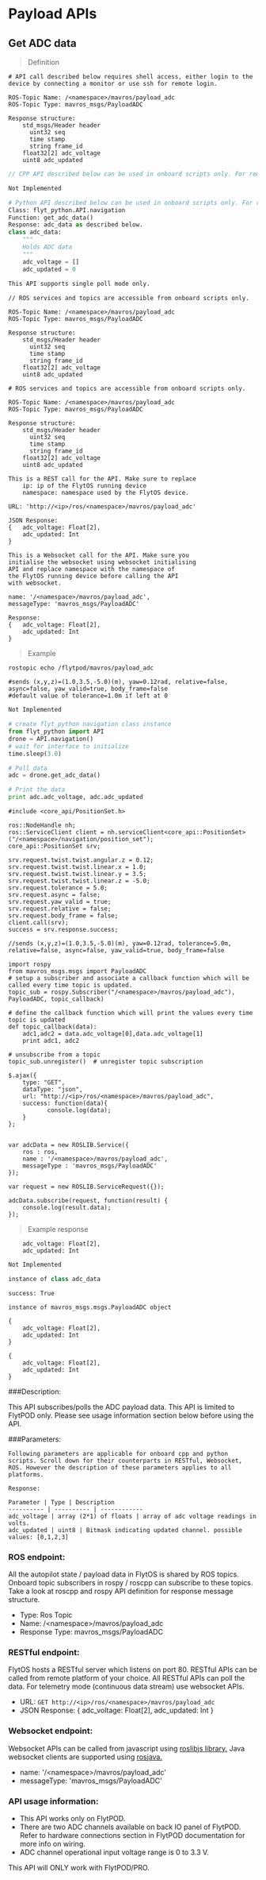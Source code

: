 # Payload APIs

## Get ADC data



> Definition

```shell
# API call described below requires shell access, either login to the device by connecting a monitor or use ssh for remote login.

ROS-Topic Name: /<namespace>/mavros/payload_adc
ROS-Topic Type: mavros_msgs/PayloadADC

Response structure:
    std_msgs/Header header
      uint32 seq
      time stamp
      string frame_id
    float32[2] adc_voltage
    uint8 adc_updated

```

```cpp
// CPP API described below can be used in onboard scripts only. For remote scripts you can use http client libraries to call FlytOS REST endpoints from cpp.

Not Implemented
```

```python
# Python API described below can be used in onboard scripts only. For remote scripts you can use http client libraries to call FlytOS REST endpoints from python.
Class: flyt_python.API.navigation
Function: get_adc_data()
Response: adc_data as described below.
class adc_data:
    """
    Holds ADC data
    """
    adc_voltage = []
    adc_updated = 0
 
This API supports single poll mode only.
```

```cpp--ros
// ROS services and topics are accessible from onboard scripts only.

ROS-Topic Name: /<namespace>/mavros/payload_adc
ROS-Topic Type: mavros_msgs/PayloadADC

Response structure:
    std_msgs/Header header
      uint32 seq
      time stamp
      string frame_id
    float32[2] adc_voltage
    uint8 adc_updated
```

```python--ros
# ROS services and topics are accessible from onboard scripts only.

ROS-Topic Name: /<namespace>/mavros/payload_adc
ROS-Topic Type: mavros_msgs/PayloadADC

Response structure:
    std_msgs/Header header
      uint32 seq
      time stamp
      string frame_id
    float32[2] adc_voltage
    uint8 adc_updated
```

```javascript--REST
This is a REST call for the API. Make sure to replace 
    ip: ip of the FlytOS running device
    namespace: namespace used by the FlytOS device.

URL: 'http://<ip>/ros/<namespace>/mavros/payload_adc'

JSON Response:
{   adc_voltage: Float[2],
    adc_updated: Int
}

```

```javascript--Websocket
This is a Websocket call for the API. Make sure you 
initialise the websocket using websocket initialising 
API and replace namespace with the namespace of 
the FlytOS running device before calling the API 
with websocket.

name: '/<namespace>/mavros/payload_adc',
messageType: 'mavros_msgs/PayloadADC'

Response:
{   adc_voltage: Float[2],
    adc_updated: Int
}

```


> Example

```shell
rostopic echo /flytpod/mavros/payload_adc

#sends (x,y,z)=(1.0,3.5,-5.0)(m), yaw=0.12rad, relative=false, async=false, yaw_valid=true, body_frame=false
#default value of tolerance=1.0m if left at 0    
```

```cpp
Not Implemented
```

```python
# create flyt_python navigation class instance
from flyt_python import API
drone = API.navigation()
# wait for interface to initialize
time.sleep(3.0)

# Poll data
adc = drone.get_adc_data()

# Print the data 
print adc.adc_voltage, adc.adc_updated
```

```cpp--ros
#include <core_api/PositionSet.h>

ros::NodeHandle nh;
ros::ServiceClient client = nh.serviceClient<core_api::PositionSet>("/<namespace>/navigation/position_set");
core_api::PositionSet srv;

srv.request.twist.twist.angular.z = 0.12;
srv.request.twist.twist.linear.x = 1.0;
srv.request.twist.twist.linear.y = 3.5;
srv.request.twist.twist.linear.z = -5.0;
srv.request.tolerance = 5.0;
srv.request.async = false;
srv.request.yaw_valid = true;
srv.request.relative = false;
srv.request.body_frame = false;
client.call(srv);
success = srv.response.success;

//sends (x,y,z)=(1.0,3.5,-5.0)(m), yaw=0.12rad, tolerance=5.0m, relative=false, async=false, yaw_valid=true, body_frame=false
```

```python--ros
import rospy
from mavros_msgs.msgs import PayloadADC
# setup a subscriber and associate a callback function which will be called every time topic is updated.
topic_sub = rospy.Subscriber("/<namespace>/mavros/payload_adc"), PayloadADC, topic_callback)

# define the callback function which will print the values every time topic is updated
def topic_callback(data):
    adc1,adc2 = data.adc_voltage[0],data.adc_voltage[1]
    print adc1, adc2

# unsubscribe from a topic
topic_sub.unregister()  # unregister topic subscription
```

```javascript--REST
$.ajax({
    type: "GET",
    dataType: "json",
    url: "http://<ip>/ros/<namespace>/mavros/payload_adc",  
    success: function(data){
           console.log(data);
    }
};


```

```javascript--Websocket
var adcData = new ROSLIB.Service({
    ros : ros,
    name : '/<namespace>/mavros/payload_adc',
    messageType : 'mavros_msgs/PayloadADC'
});

var request = new ROSLIB.ServiceRequest({});

adcData.subscribe(request, function(result) {
    console.log(result.data);
});
```


> Example response

```shell
    adc_voltage: Float[2],
    adc_updated: Int
```

```cpp
Not Implemented
```

```python
instance of class adc_data
```

```cpp--ros
success: True
```

```python--ros
instance of mavros_msgs.msgs.PayloadADC object
```

```javascript--REST
{
    adc_voltage: Float[2],
    adc_updated: Int
}
```

```javascript--Websocket
{
    adc_voltage: Float[2],
    adc_updated: Int
}
```



###Description:

This API subscribes/polls the ADC payload data. This API is limited to FlytPOD only. Please see usage information section below before using the API.

###Parameters:
    
    Following parameters are applicable for onboard cpp and python scripts. Scroll down for their counterparts in RESTful, Websocket, ROS. However the description of these parameters applies to all platforms. 
    
    Response:
    
    Parameter | Type | Description
    ---------- | ---------- | ------------
    adc_voltage | array (2*1) of floats | array of adc voltage readings in volts.
    adc_updated | uint8 | Bitmask indicating updated channel. possible values: [0,1,2,3]
    
    
### ROS endpoint:
All the autopilot state / payload data in FlytOS is shared by ROS topics. Onboard topic subscribers in rospy / roscpp can subscribe to these topics. Take a look at roscpp and rospy API definition for response message structure. 

* Type: Ros Topic</br> 
* Name: /\<namespace\>/mavros/payload_adc</br>
* Response Type: mavros_msgs/PayloadADC

### RESTful endpoint:
FlytOS hosts a RESTful server which listens on port 80. RESTful APIs can be called from remote platform of your choice. All RESTful APIs can poll the data. For telemetry mode (continuous data stream) use websocket APIs.

* URL: ``GET http://<ip>/ros/<namespace>/mavros/payload_adc``
* JSON Response:
{
    adc_voltage: Float[2],
    adc_updated: Int
}


### Websocket endpoint:
Websocket APIs can be called from javascript using  [roslibjs library.](https://github.com/RobotWebTools/roslibjs) 
Java websocket clients are supported using [rosjava.](http://wiki.ros.org/rosjava)

* name: '/\<namespace\>/mavros/payload_adc'</br>
* messageType: 'mavros_msgs/PayloadADC'

### API usage information:

* This API works only on FlytPOD.  
* There are two ADC channels available on back IO panel of FlytPOD. Refer to hardware connections section in FlytPOD documentation for more info on wiring.
* ADC channel operational input voltage range is 0 to 3.3 V.

<aside class="warning">
This API will ONLY work with FlytPOD/PRO.
</aside>
